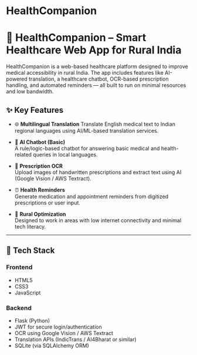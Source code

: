 # HealthCompanion
# 🏥 HealthCompanion – Smart Healthcare Web App for Rural India

HealthCompanion is a web-based healthcare platform designed to improve medical accessibility in rural India. The app includes features like AI-powered translation, a healthcare chatbot, OCR-based prescription handling, and automated reminders — all built to run on minimal resources and low bandwidth.

## ✨ Key Features

- 🌐 **Multilingual Translation** 
  Translate English medical text to Indian regional languages using AI/ML-based translation services.

- 💬 **AI Chatbot (Basic)**  
  A rule/logic-based chatbot for answering basic medical and health-related queries in local languages.

- 📄 **Prescription OCR**  
  Upload images of handwritten prescriptions and extract text using AI (Google Vision / AWS Textract).

- ⏰ **Health Reminders**  
  Generate medication and appointment reminders from digitized prescriptions or user input.

- 📶 **Rural Optimization**  
  Designed to work in areas with low internet connectivity and minimal tech literacy.

---

## 🔧 Tech Stack

### Frontend
- HTML5  
- CSS3  
- JavaScript

### Backend
- Flask (Python)  
- JWT for secure login/authentication  
- OCR using Google Vision / AWS Textract  
- Translation APIs (IndicTrans / AI4Bharat or similar)  
- SQLite (via SQLAlchemy ORM)
